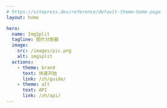 ```yaml
---
# https://vitepress.dev/reference/default-theme-home-page
layout: home

hero:
  name: ImgSplit
  tagline: 图片分割器
  image:
    src: /images/pic.png
    alt: imgsplit
  actions:
    - theme: brand
      text: 快速开始
      link: /zh/guide/
    - theme: alt
      text: API
      link: /zh/api/
---
```


